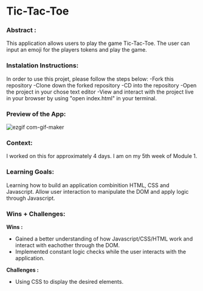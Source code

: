 # Tic-Tac-Toe

### Abstract :

This application allows users to play the game Tic-Tac-Toe. The user can input an emoji for the players tokens and play the game.

### Instalation Instructions:

In order to use this projet, please follow the steps below:
-Fork this repository
-Clone down the forked repository
-CD into the repository
-Open the project in your chose text editor
-View and interact with the project live in your browser by using "open index.html" in your terminal.

### Preview of the App: 
![ezgif com-gif-maker](https://github.com/banjaminh/tic-tac-toe/assets/128344939/96a34b9c-80cd-4dcd-bbe9-fbcfca89dd49)

### Context: 

I worked on this for approximately 4 days. I am on my 5th week of Module 1.

### Learning Goals:

Learning how to build an application combinition HTML, CSS and Javascript. Allow user interaction to manipulate the DOM and apply logic through Javascript.

### Wins + Challenges:

**Wins :** 

- Gained a better understanding of how Javascript/CSS/HTML work and interact with eachother through the DOM. 
- Implemented constant logic checks while the user interacts with the application.

**Challenges :**

- Using CSS to display the desired elements.
